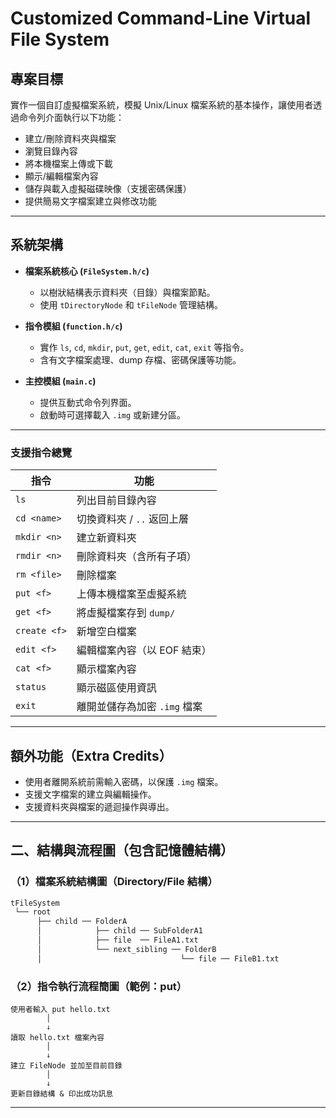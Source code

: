# Customized Command-Line Virtual File System

## 專案目標

實作一個自訂虛擬檔案系統，模擬 Unix/Linux 檔案系統的基本操作，讓使用者透過命令列介面執行以下功能：

- 建立/刪除資料夾與檔案
- 瀏覽目錄內容
- 將本機檔案上傳或下載
- 顯示/編輯檔案內容
- 儲存與載入虛擬磁碟映像（支援密碼保護）
- 提供簡易文字檔案建立與修改功能

---

## 系統架構

- **檔案系統核心 (`FileSystem.h/c`)**
  - 以樹狀結構表示資料夾（目錄）與檔案節點。
  - 使用 `tDirectoryNode` 和 `tFileNode` 管理結構。

- **指令模組 (`function.h/c`)**
  - 實作 `ls`, `cd`, `mkdir`, `put`, `get`, `edit`, `cat`, `exit` 等指令。
  - 含有文字檔案處理、dump 存檔、密碼保護等功能。

- **主控模組 (`main.c`)**
  - 提供互動式命令列界面。
  - 啟動時可選擇載入 `.img` 或新建分區。

---

### 支援指令總覽

| 指令         | 功能                           |
|--------------|--------------------------------|
| `ls`         | 列出目前目錄內容               |
| `cd <name>`  | 切換資料夾 / `..` 返回上層     |
| `mkdir <n>`  | 建立新資料夾                   |
| `rmdir <n>`  | 刪除資料夾（含所有子項）       |
| `rm <file>`  | 刪除檔案                       |
| `put <f>`    | 上傳本機檔案至虛擬系統         |
| `get <f>`    | 將虛擬檔案存到 `dump/`         |
| `create <f>` | 新增空白檔案                   |
| `edit <f>`   | 編輯檔案內容（以 EOF 結束）    |
| `cat <f>`    | 顯示檔案內容                   |
| `status`     | 顯示磁區使用資訊               |
| `exit`       | 離開並儲存為加密 `.img` 檔案  |

---

## 額外功能（Extra Credits）

- 使用者離開系統前需輸入密碼，以保護 `.img` 檔案。
- 支援文字檔案的建立與編輯操作。
- 支援資料夾與檔案的遞迴操作與導出。

---

## 二、結構與流程圖（包含記憶體結構）

### （1）檔案系統結構圖（Directory/File 結構）

```markdown
tFileSystem
 └── root
      ├── child ── FolderA
      │            ├── child ── SubFolderA1
      │            ├── file  ── FileA1.txt
      │            └── next_sibling ── FolderB
      │                               └── file ── FileB1.txt
```

### （2）指令執行流程簡圖（範例：put）

```plaintext
使用者輸入 put hello.txt
        │
        ↓
讀取 hello.txt 檔案內容
        │
        ↓
建立 FileNode 並加至目前目錄
        │
        ↓
更新目錄結構 & 印出成功訊息
```

---
